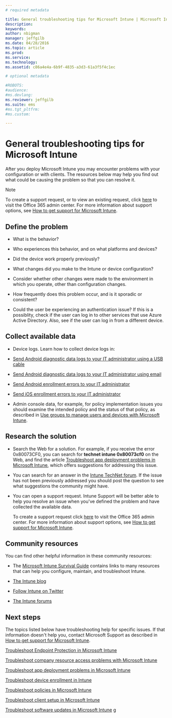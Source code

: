 ```yaml
---
# required metadata

title: General troubleshooting tips for Microsoft Intune | Microsoft Intune
description:
keywords:
author: nbigman
manager: jeffgilb
ms.date: 04/28/2016
ms.topic: article
ms.prod:
ms.service:
ms.technology:
ms.assetid: c86a4e4a-6b9f-4835-a3d3-61a3f5f4c1ec

# optional metadata

#ROBOTS:
#audience:
#ms.devlang:
ms.reviewer: jeffgilb
ms.suite: ems
#ms.tgt_pltfrm:
#ms.custom:

---
```


# General troubleshooting tips for Microsoft Intune
After you deploy Microsoft Intune you may encounter problems with your configuration or with clients. The resources below may help you find out what could be causing the problem so that you can resolve it.

> [!NOTE]
> To create a support request, or to view an existing request,  click [here](https://portal.office.com/admin/default.aspx) to visit the Office 365 admin center. For more information about support options, see [How to get support for Microsoft Intune](how-to-get-support-for-microsoft-intune.md).
## Define the problem

-   What is the behavior?

-   Who experiences this behavior, and on what platforms and devices?

-   Did the device work properly previously?

-   What changes did you make to the Intune or device configuration?

-   Consider whether other changes were made to the environment in which you operate, other than configuration changes.

-   How frequently does this problem occur, and is it sporadic or consistent?

-   Could the user be experiencing an authentication issue? If this is a possiblity, check if the user can log in to other services that use Azure Active Directory. Also, see if the user can log in from a different device.

## Collect available data

-   Device logs. Learn how to collect device logs in:
  - [Send Android diagnostic data logs to your IT administrator using a USB cable](send-diagnostic-data-logs-to-your-it-administrator-using-a-usb-cable-android)
  - [Send Android diagnostic data logs to your IT administrator using email](send-diagnostic-data-logs-to-your-it-administrator-using-email-android)
  - [Send Android enrollment errors to your IT administrator](send-enrollment-errors-to-your-it-administrator-android)
  - [Send iOS enrollment errors to your IT administrator](send-errors-to-your-it-admin-ios.md)

-   Admin console data, for example, for policy implementation issues you should examine the intended policy and the status of that policy, as described in [Use groups to manage users and devices with Microsoft Intune](/indune/deploy-use/use-groups-to-manage-users-and-devices-with-microsoft-intune).

## Research the solution

-   Search the Web for a solution. For example, if you receive the error 0x80073CF0, you can search for **technet intune 0x80073cf0** on the Web, and find the article [Troubleshoot app deployment problems in Microsoft Intune](troubleshoot-app-deployment-problems-in-microsoft-intune.md), which offers suggestions for addressing this issue.

-   You can search for an answer in the [Intune TechNet forum](https://social.technet.microsoft.com/Forums/en-US/home?forum=microsoftintuneprod).  If the issue has not been previously addressed you should post the question to see what suggestions the community might have.

-   You can open a support request. Intune Support will be better able to help you resolve an issue when you've defined the problem and have collected the available data.

    To create a support request click [here](https://portal.office.com/admin/default.aspx) to visit the Office 365 admin center. For more information about support options, see [How to get support for Microsoft Intune](how-to-get-support-for-microsoft-intune.md).

## Community resources
You can find other helpful information in these community resources:

-   The [Microsoft Intune Survival Guide](http://social.technet.microsoft.com/wiki/contents/articles/23431.microsoft-intune-survival-guide.aspx) contains links to many resources that can help you configure, maintain, and troubleshoot Intune.

-   [The Intune blog](http://blogs.technet.com/b/windowsintune/)

-   [Follow Intune on Twitter](https://twitter.com/MSIntune)

-   [The Intune forums](https://social.technet.microsoft.com/Forums/home?category=microsoftintune&filter=alltypes&sort=lastpostdesc)

## Next steps
The topics listed below have troubleshooting help for specific issues. If that information doesn't help you, contact Microsoft Support as described in [How to get support for Microsoft Intune](how-to-get-support-for-microsoft-intune.md).

[Troubleshoot Endpoint Protection in Microsoft Intune](troubleshoot-endpoint-protection-in-microsoft-intune.md)

[Troubleshoot company resource access problems with Microsoft Intune](troubleshoot-company-resource-access-problems-with-microsoft-intune.md)

[Troubleshoot app deployment problems in Microsoft Intune](troubleshoot-app-deployment-problems-in-microsoft-intune.md)

[Troubleshoot device enrollment in Intune](troubleshoot-device-enrollment-in-intune.md)

[Troubleshoot policies in Microsoft Intune](troubleshoot-policies-in-microsoft-intune.md)

[Troubleshoot client setup in Microsoft Intune](troubleshoot-client-setup-in-microsoft-intune.md)

[Troubleshoot software updates in Microsoft Intune](troubleshoot-software-updates-in-microsoft-intune.md)
g
